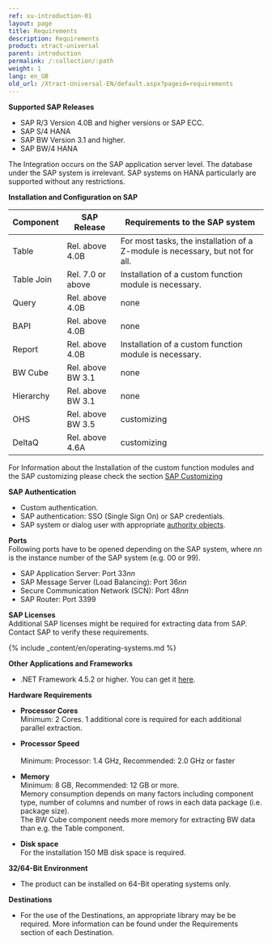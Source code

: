 ```yaml
---
ref: xu-introduction-01
layout: page
title: Requirements
description: Requirements
product: xtract-universal
parent: introduction
permalink: /:collection/:path
weight: 1
lang: en_GB
old_url: /Xtract-Universal-EN/default.aspx?pageid=requirements
---
```


**Supported SAP Releases**

- SAP R/3 Version 4.0B and higher versions or SAP ECC.
- SAP S/4 HANA
- SAP BW Version 3.1 and higher.
- SAP BW/4 HANA

The Integration occurs on the SAP application server level. The database under the SAP system is irrelevant. 
SAP systems on HANA particularly are supported without any restrictions.  

**Installation and Configuration on SAP**

| Component  | SAP Release       | Requirements to the SAP system                                                |
|------------|-------------------|-------------------------------------------------------------------------------|
| Table      | Rel. above 4.0B   | For most tasks, the installation of a Z-module is necessary, but not for all. |
| Table Join | Rel. 7.0 or above | Installation of a custom function module is necessary.                        |
| Query      | Rel. above 4.0B   | none                                                                      |
| BAPI       | Rel. above 4.0B   | none                                                                       |
| Report     | Rel. above 4.0B   | Installation of a custom function module is necessary.                        |
| BW Cube    | Rel. above BW 3.1 | none                                                                       |
| Hierarchy  | Rel. above BW 3.1 | none                                                                       |
| OHS        | Rel. above BW 3.5 | customizing                                                                  |
| DeltaQ     | Rel. above 4.6A   | customizing                                                                |


For Information about the Installation of the custom function modules and the SAP customizing please check the section [SAP Customizing](https://help.theobald-software.com/en/xtract-universal/sap-customizing)

**SAP Authentication** <br>
- Custom authentication.
- SAP authentication: SSO (Single Sign On) or SAP credentials.
- SAP system or dialog user with appropriate [authority objects](https://kb.theobald-software.com/sap/authority-objects---sap-user-rights).

**Ports**<br>
Following ports have to be opened depending on the SAP system, 
where *nn* is the instance number of the SAP system (e.g. 00 or 99).

- SAP Application Server: Port 33*nn*
- SAP Message Server (Load Balancing): Port 36*nn*
- Secure Communication Network (SCN): Port 48*nn*
- SAP Router: Port 3399

**SAP Licenses**<br>
Additional SAP licenses might be required for extracting data from SAP. Contact SAP to verify these requirements.

{% include _content/en/operating-systems.md %}

**Other Applications and Frameworks** <br> 	
- .NET Framework 4.5.2 or higher. You can get it [here](https://www.microsoft.com/de-de/download/developer-tools.aspx).

**Hardware Requirements** <br> 	
- **Processor Cores**<br>
Minimum: 2 Cores. 
1 additional core is required for each additional parallel extraction. 

- **Processor Speed**<br>    
Minimum: Processor: 1.4 GHz, Recommended: 2.0 GHz or faster

- **Memory**<br>
Minimum: 8 GB, Recommended: 12 GB or more.<br>
Memory consumption depends on many factors including component type, number of columns and number of rows in each data package (i.e. package size). <br> 
The BW Cube component needs more memory for extracting BW data than e.g. the Table component. 

- **Disk space**<br>
For the installation 150 MB disk space is required.

**32/64-Bit Environment**<br> 	
- The product can be installed on 64-Bit operating systems only.

**Destinations**<br>
- For the use of the Destinations, an appropriate library may be be required. More information can be found under the Requirements section of each Destination.
